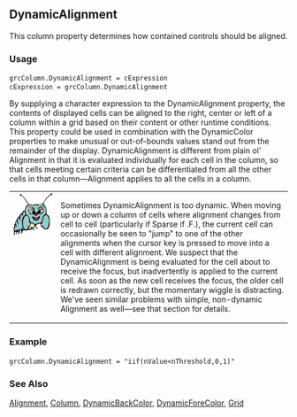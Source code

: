## DynamicAlignment

This column property determines how contained controls should be aligned.

### Usage

```foxpro
grcColumn.DynamicAlignment = cExpression
cExpression = grcColumn.DynamicAlignment
```

By supplying a character expression to the DynamicAlignment property, the contents of displayed cells can be aligned to the right, center or left of a column within a grid based on their content or other runtime conditions. This property could be used in combination with the DynamicColor properties to make unusual or out-of-bounds values stand out from the remainder of the display. DynamicAlignment is different from plain ol' Alignment in that it is evaluated individually for each cell in the column, so that cells meeting certain criteria can be differentiated from all the other cells in that column&mdash;Alignment applies to all the cells in a column.

<table border=0 cellspacing=0 cellpadding=0 width=100%>
<tr>
  <td width=17% valign=top>
<img width=95 height=78 src="bug.gif"></p>
  </td>
  <td width=83%>
  <p>Sometimes DynamicAlignment is too dynamic. When moving up or down a column of cells where alignment changes from cell to cell (particularly if Sparse if .F.), the current cell can occasionally be seen to &quot;jump&quot; to one of the other alignments when the cursor key is pressed to move into a cell with different alignment. We suspect that the DynamicAlignment is being evaluated for the cell about to receive the focus, but inadvertently is applied to the current cell. As soon as the new cell receives the focus, the older cell is redrawn correctly, but the momentary wiggle is distracting. We've seen similar problems with simple, non-dynamic Alignment as well&mdash;see that section for details.</p>
  </td>
 </tr>
</table>

### Example

```foxpro
grcColumn.DynamicAlignment = "iif(nValue<nThreshold,0,1)"
```
### See Also

[Alignment](s4g442.md), [Column](s4g488.md), [DynamicBackColor](s4g358.md), [DynamicForeColor](s4g358.md), [Grid](s4g488.md)